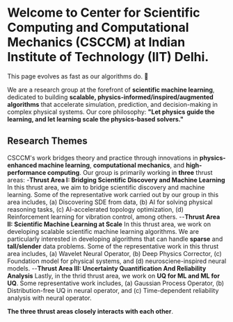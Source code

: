 # Welcome to Center for Scientific Computing and Computational Mechanics (CSCCM) at Indian Institute of Technology (IIT) Delhi.
This page evolves as fast as our algorithms do. 🚀

We are a research group at the forefront of **scientific machine learning**, dedicated to building **scalable, physics-informed/inspired/augmented algorithms** that accelerate simulation, prediction, and decision-making in complex physical systems. Our core philosophy: **"Let physics guide the learning, and let learning scale the physics-based solvers."**

## Research Themes

CSCCM's work bridges theory and practice through innovations in **physics-enhanced machine learning**, **computational mechanics**, and **high-performance computing**. Our group is primarily working in **three** thrust areas:
-**Thrust Area I: Bridging Scientific Discovery and Machine Learning**
In this thrust area, we aim to bridge scientific discovery and machine learning. Some of the representative work carried out by our group in this area includes, (a) Discovering SDE from data, (b) AI for solving physical reasoning tasks, (c) AI-accelerated topology optimization, (d) Reinforcement learning for vibration control, among others.
--**Thrust Area II: Scientific Machine Learning at Scale**
In this thrust area, we work on developing scalable scientific machine learning algorithms. We are particularly interested in developing algorithms that can handle **sparse** and **tall/slender** data problems. Some of the representative work in this thrust area includes, (a) Wavelet Neural Operator, (b) Deep Physics Corrector, (c) Foundation model for physical systems, and (d) neurosciene-inspired neural models.
--**Thrust Area III: Uncertainty Quantification And Reliability Analysis**
Lastly, in the thrid thrust area, we work on **UQ for ML and ML for UQ**. Some representative work includes, (a) Gaussian Process Operator, (b) Distribution-free UQ in neural operator, and (c) Time-dependent reliability analysis with neural operator.

**The three thrust areas closely interacts with each other**.
